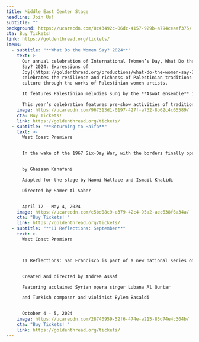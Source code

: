 ```yaml
---
title: Middle East Center Stage
headline: Join Us!
subtitle: ""
background: https://ucarecdn.com/8c43492c-06dc-4157-929b-a794ceaaf375/
cta: Buy Tickets!
link: https://goldenthread.org/tickets/
items:
  - subtitle: "**What Do the Women Say? 2024**"
    text: >-
      Our annual celebration of International [Women’s Day, What Do the Women
      Say? 2024: Expressions of
      Joy](https://goldenthread.org/productions/what-do-the-women-say-2024/)
      celebrates the resilience and richness of Palestinian traditions and
      culture through the works of Palestinian women artists.

      It features Palestinian melodies sung by the **Aswat ensemble** in homage to the legacy of revered Palestinian activist, leader, and guardian of Palestinian culture and community in the Bay Area, **Nabila Mango**; an excerpt reading from *Where Can I Find Someone Like You, Ali?* a play by **Raeda Taha**; a traditional Palestinian dabke dance performance by **Al-Juthoor**; and selections from the work-in-progress musical *Mornings in Jenin*, written and composed by multidisciplinary artist [Amal Bisharat](https://goldenthread.org/productions/reorient-2023/#open-modal-Amal%20Bisharat), based on the international bestseller novel by Palestinian author **Susan Abulhawa**. The program concludes with a conversation featuring the artists facilitated by Golden Thread Executive Artistic Director **Sahar Assaf**.

      This year’s celebration features pre-show activities of traditional Palestinian food for purchase and a showcase of the art of tatreez (traditional Palestinian embroidery) from “Threads for Belonging”, curated by **Souad Amine**, a Palestinian artist based in Lebanon.
    image: https://ucarecdn.com/967313d1-0197-427f-a732-8b62c4c65589/
    cta: Buy Tickets!
    link: https://goldenthread.org/tickets/
  - subtitle: "**Returning to Haifa**"
    text: >-
      West Coast Premiere 


      In the wake of the 1967 Six-Day War, with the borders finally open after two decades, Said and Safiyya, a Palestinian couple, return to Haifa in search of the echoes of a home they were forced to abandon during the Nakba in 1948. But are they truly ready for the encounter that awaits them upon their return? Returning to Haifa presents a deeply human portrait of two families, one Palestinian, and one Jewish, forced by history into an intimacy they didn’t choose.  


      by Ghassan Kanafani

      Adapted for the stage by Naomi Wallace and Ismail Khalidi

      Directed by Samer Al-Saber 


      April 12 - May 4, 2024
    image: https://ucarecdn.com/c5bd08c9-e379-42c4-95a2-aec638f6a34a/
    cta: "Buy Tickets! "
    link: https://goldenthread.org/tickets/
  - subtitle: "**11 Reflections: September**"
    text: >-
      West Coast Premiere 



      11 Reflections: San Francisco is part of a new national series of performance works, Eleven Reflections on the Nation, devised by Andrea Assaf. The project draws on her seminal work, Eleven Reflections on September, an episodic, multimedia performance on Arab American identity, Wars on/of Terror, and “the constant, quiet rain of death / amidst beauty” in a post-9/11 world. In each participating city, the project engages local artists and community members who have been affected by post-9/11 policies to contribute their stories, illuminating our collective experiences since 2001—from the fall of the Twin Towers, to the U.S. wars on Iraq and Afghanistan, to the Muslim Ban, and now to the funding of genocide in Palestine. 


      Created and directed by Andrea Assaf

      Featuring acclaimed Syrian opera singer Lubana Al Quntar

      and Turkish composer and violinist Eylem Basaldi 


      October 4 - 5, 2024
    image: https://ucarecdn.com/28740959-52f6-474e-a215-85d74e4c304b/
    cta: "Buy Tickets! "
    link: https://goldenthread.org/tickets/
---
```

